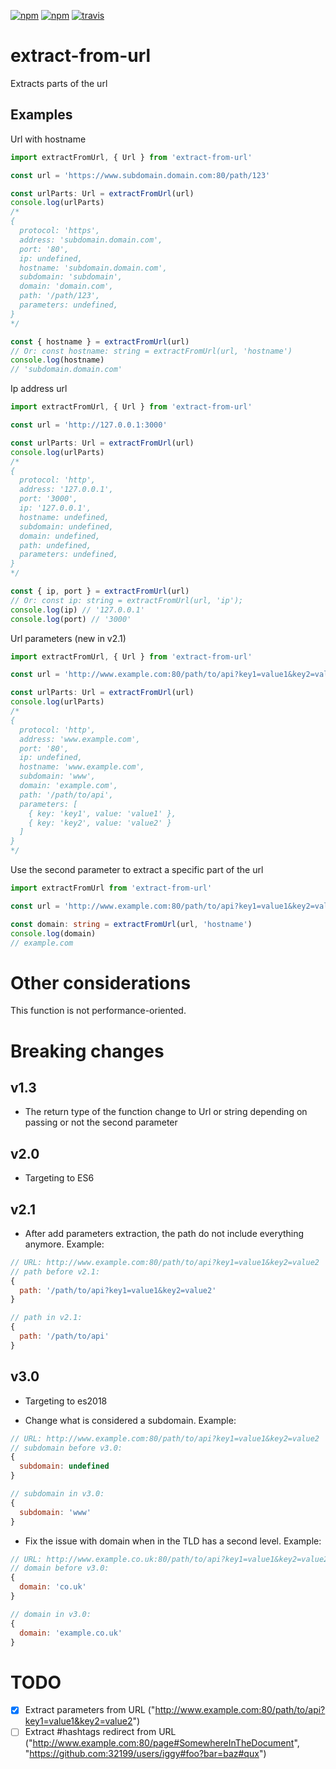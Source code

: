 [![npm](https://img.shields.io/npm/v/extract-from-url.svg)](https://www.npmjs.com/package/extract-from-url)
[![npm](https://img.shields.io/npm/dy/extract-from-url)](https://www.npmjs.com/package/extract-from-url)
[![travis](https://travis-ci.com/alexandrehpiva/extract-from-url.svg)](https://travis-ci.com/github/alexandrehpiva/extract-from-url)

# extract-from-url

Extracts parts of the url

## Examples

Url with hostname

```ts
import extractFromUrl, { Url } from 'extract-from-url'

const url = 'https://www.subdomain.domain.com:80/path/123'

const urlParts: Url = extractFromUrl(url)
console.log(urlParts)
/*
{
  protocol: 'https',
  address: 'subdomain.domain.com',
  port: '80',
  ip: undefined,
  hostname: 'subdomain.domain.com',
  subdomain: 'subdomain',
  domain: 'domain.com',
  path: '/path/123',
  parameters: undefined,
}
*/

const { hostname } = extractFromUrl(url)
// Or: const hostname: string = extractFromUrl(url, 'hostname')
console.log(hostname)
// 'subdomain.domain.com'
```

Ip address url

```ts
import extractFromUrl, { Url } from 'extract-from-url'

const url = 'http://127.0.0.1:3000'

const urlParts: Url = extractFromUrl(url)
console.log(urlParts)
/*
{
  protocol: 'http',
  address: '127.0.0.1',
  port: '3000',
  ip: '127.0.0.1',
  hostname: undefined,
  subdomain: undefined,
  domain: undefined,
  path: undefined,
  parameters: undefined,
}
*/

const { ip, port } = extractFromUrl(url)
// Or: const ip: string = extractFromUrl(url, 'ip');
console.log(ip) // '127.0.0.1'
console.log(port) // '3000'
```

Url parameters (new in v2.1)

```ts
import extractFromUrl, { Url } from 'extract-from-url'

const url = 'http://www.example.com:80/path/to/api?key1=value1&key2=value2'

const urlParts: Url = extractFromUrl(url)
console.log(urlParts)
/*
{
  protocol: 'http',
  address: 'www.example.com',
  port: '80',
  ip: undefined,
  hostname: 'www.example.com',
  subdomain: 'www',
  domain: 'example.com',
  path: '/path/to/api',
  parameters: [
    { key: 'key1', value: 'value1' },
    { key: 'key2', value: 'value2' }
  ]
}
*/
```

Use the second parameter to extract a specific part of the url

```ts
import extractFromUrl from 'extract-from-url'

const url = 'http://www.example.com:80/path/to/api?key1=value1&key2=value2'

const domain: string = extractFromUrl(url, 'hostname')
console.log(domain)
// example.com
```

# Other considerations

This function is not performance-oriented.

# Breaking changes

## v1.3

- The return type of the function change to Url or string depending on passing or not the second parameter

## v2.0

- Targeting to ES6

## v2.1

- After add parameters extraction, the path do not include everything anymore. Example:

```js
// URL: http://www.example.com:80/path/to/api?key1=value1&key2=value2
// path before v2.1:
{
  path: '/path/to/api?key1=value1&key2=value2'
}

// path in v2.1:
{
  path: '/path/to/api'
}
```

## v3.0

- Targeting to es2018

- Change what is considered a subdomain. Example:

```js
// URL: http://www.example.com:80/path/to/api?key1=value1&key2=value2
// subdomain before v3.0:
{
  subdomain: undefined
}

// subdomain in v3.0:
{
  subdomain: 'www'
}
```

- Fix the issue with domain when in the TLD has a second level. Example:

```js
// URL: http://www.example.co.uk:80/path/to/api?key1=value1&key2=value2
// domain before v3.0:
{
  domain: 'co.uk'
}

// domain in v3.0:
{
  domain: 'example.co.uk'
}
```

# TODO

- [x] Extract parameters from URL ("http://www.example.com:80/path/to/api?key1=value1&key2=value2")
- [ ] Extract #hashtags redirect from URL ("http://www.example.com:80/page#SomewhereInTheDocument", "https://github.com:32199/users/iggy#foo?bar=baz#qux")

